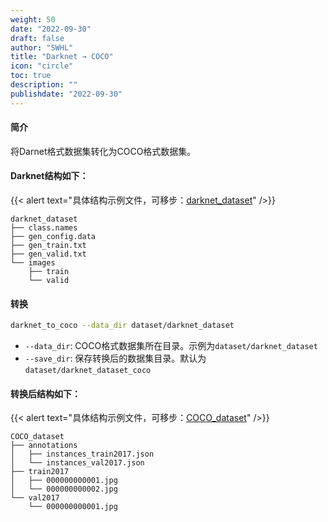 ```yaml
---
weight: 50
date: "2022-09-30"
draft: false
author: "SWHL"
title: "Darknet → COCO"
icon: "circle"
toc: true
description: ""
publishdate: "2022-09-30"
---
```



#### 简介
将Darnet格式数据集转化为COCO格式数据集。


#### Darknet结构如下：

{{< alert text="具体结构示例文件，可移步：[darknet_dataset](https://github.com/RapidAI/LabelConvert/tree/main/tests/test_files/darknet_dataset)" />}}

```text {linenos=table}
darknet_dataset
├── class.names
├── gen_config.data
├── gen_train.txt
├── gen_valid.txt
└── images
    ├── train
    └── valid
```

#### 转换
```bash {linenos=table}
darknet_to_coco --data_dir dataset/darknet_dataset
```

- `--data_dir`: COCO格式数据集所在目录。示例为`dataset/darknet_dataset`
- `--save_dir`: 保存转换后的数据集目录。默认为`dataset/darknet_dataset_coco`

#### 转换后结构如下：

{{< alert text="具体结构示例文件，可移步：[COCO_dataset](https://github.com/RapidAI/LabelConvert/tree/main/tests/test_files/COCO_dataset)" />}}

```text {linenos=table}
COCO_dataset
├── annotations
│   ├── instances_train2017.json
│   └── instances_val2017.json
├── train2017
│   ├── 000000000001.jpg
│   └── 000000000002.jpg
└── val2017
    └── 000000000001.jpg
```

<script src="https://giscus.app/client.js"
        data-repo="RapidAI/LabelConvert"
        data-repo-id="MDEwOlJlcG9zaXRvcnkzODkwNDExMDY="
        data-category="Q&A"
        data-category-id="DIC_kwDOFzBL0s4CYoY-"
        data-mapping="title"
        data-strict="0"
        data-reactions-enabled="1"
        data-emit-metadata="0"
        data-input-position="top"
        data-theme="preferred_color_scheme"
        data-lang="zh-CN"
        data-loading="lazy"
        crossorigin="anonymous"
        async>
</script>